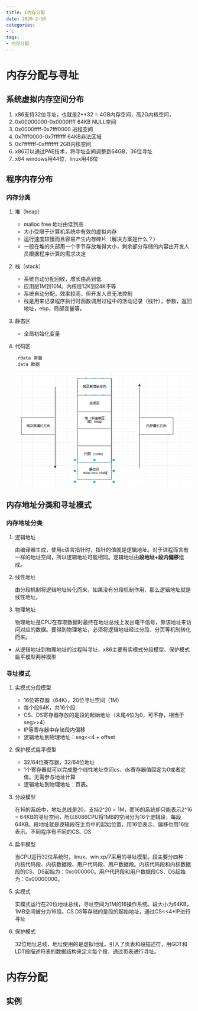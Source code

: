 ```yaml
---
title: C内存分配
date: 2020-2-10
categories: 
- C
tags: 
- 内存分配
---
```


# 内存分配与寻址

## 系统虚拟内存空间分布
  1. x86支持32位寻址，也就是2**32 = 4GB内存空间，高2G内核空间，
  2. 0x00000000-0x0000ffff 64KB NULL空间
  3. 0x0000ffff-0x7fff0000 进程空间
  4. 0x7fff0000-0x7fffffff 64KB非法区域
  5. 0x7fffffff-0xffffffff 2GB内核空间
  6. x86可以通过PAE技术，将寻址空间调整到64GB，36位寻址
  7. x64 windows用44位，linux用48位

## 程序内存分布
### 内存分类
1. 堆（heap）
   - malloc free 地址由低到高
   - 大小受限于计算机系统中有效的虚拟内存
   - 运行速度较慢而且容易产生内存碎片（解决方案是什么？）
   - 一般在堆的头部用一个字节存放堆得大小，剩余部分存储的内容由开发人员根据程序计算的需求决定
2. 栈（stack）
   - 系统自动分配回收，增长由高到低
   - 应用层1M到10M。内核层12K到24K不等
   - 系统自动分配，效率较高，但开发人员无法控制
   - 栈是用来记录程序执行时函数调用过程中的活动记录（栈针），参数，返回地址，ebp，局部变量等。
3. 静态区
   - 全局初始化变量
4. 代码区

    ```c
    .rdata 常量
    .data 数据
    ```

    ![内存分类](/images/cc/内存分类.PNG)

## 内存地址分类和寻址模式
### 内存地址分类
   1. 逻辑地址

       由编译器生成，使用c语言指针时，指针的值就是逻辑地址。对于进程而言有一样的地址空间，所以逻辑地址可能相同。逻辑地址由**段地址+段内偏移**组成。
   2. 线性地址

       由分段机制将逻辑地址转化而来，如果没有分段机制作用，那么逻辑地址就是线性地址。
   3. 物理地址

       物理地址是CPU在存取数据时最终在地址总线上发出电平信号，靠该地址来访问对应的数据。要得到物理地址，必须将逻辑地址经过分段、分页等机制转化而来。
   - 从逻辑地址到物理地址的过程叫寻址，x86主要有实模式分段模型、保护模式扁平模型两种模型
### 寻址模式
1. 实模式分段模型

    - 16位寄存器（64K），20位寻址空间（1M）
    - 每个段64K，共16个段
    - CS、DS寄存器存放的是段的起始地址（末尾4位为0，可不存，相当于seg>>4）
    - IP等寄存器中存储段内偏移
    - 逻辑地址到物理地址：seg<<4 + offset
2. 保护模式扁平模型

    - 32/64位寄存器，32/64位地址
    - 1个寄存器就可以完成整个线性地址空间cs、ds寄存器值固定为0或者定值。无需参与地址计算
    - 逻辑地址到物理地址：页表。
3. 分段模型
   
   在16的系统中，地址总线是20，支持2^20 = 1M，而16的系统却只能表示2^16 = 64KB的寻址空间，所以8086CPU将1MB的空间分为16个逻辑段，每段64KB。段地址就是逻辑段在主页中的起始位置，用16位表示，偏移也用16位表示。不同程序有不同的CS、DS
4. 扁平模型

    当CPU运行32位系统时，linux、win xp/7采用的寻址模型。段主要分四种：内核代码段、内核数据段、用户代码段、用户数据段。内核代码段和内核数据段的CS、DS起始为：0xc000000。用户代码段和用户数据段CS、DS起始为：0x00000000。
5. 实模式

    实模式运行在20位地址总线，寻址空间为1M的16操作系统。段大小为64KB，1MB空间被分为16段。CS DS等存储的是段的起始地址，通过CS<<4+IP进行寻址
6. 保护模式

    32位地址总线，地址使用的是虚拟地址。引入了页表和段描述符，用GDT和LDT段描述符表的数据结构来定义每个段，通过页表进行寻址。

# 内存分配
## 实例
```c

```